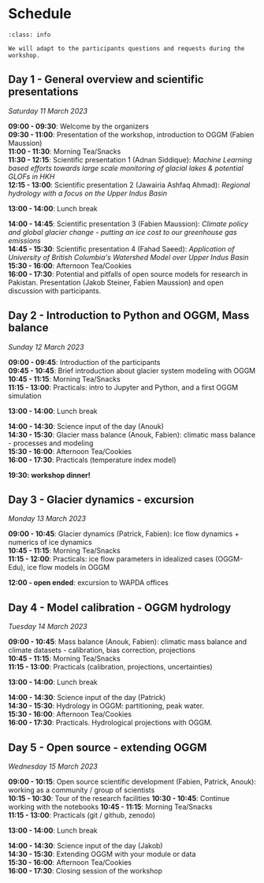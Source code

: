 # Schedule


```{admonition} This schedule is only indicative!
:class: info

We will adapt to the participants questions and requests during the workshop.
```


## Day 1 - General overview and scientific presentations

*Saturday 11 March 2023*

**09:00 - 09:30**: Welcome by the organizers<br>
**09:30 - 11:00**: Presentation of the workshop, introduction to OGGM (Fabien Maussion)<br>
**11:00 - 11:30**: Morning Tea/Snacks<br>
**11:30 - 12:15**: Scientific presentation 1 (Adnan Siddique): *Machine Learning based efforts towards large scale monitoring of glacial lakes & potential GLOFs in HKH*<br>
**12:15 - 13:00**: Scientific presentation 2 (Jawairia Ashfaq Ahmad): *Regional hydrology with a focus on the Upper Indus Basin*<br>

**13:00 - 14:00**: Lunch break

**14:00 - 14:45**: Scientific presentation 3 (Fabien Maussion): *Climate policy and global glacier change - putting an ice cost to our greenhouse gas emissions*<br>
**14:45 - 15:30**: Scientific presentation 4 (Fahad Saeed): *Application of University of British Columbia's Watershed Model over Upper Indus Basin*<br>
**15:30 - 16:00**: Afternoon Tea/Cookies<br>
**16:00 - 17:30**: Potential and pitfalls of open source models for research in Pakistan. Presentation (Jakob Steiner, Fabien Maussion) and open discussion with participants.<br>

## Day 2 - Introduction to Python and OGGM, Mass balance

*Sunday 12 March 2023*

**09:00 - 09:45**: Introduction of the participants<br>
**09:45 - 10:45**: Brief introduction about glacier system modeling with OGGM<br> 
**10:45 - 11:15**: Morning Tea/Snacks<br>
**11:15 - 13:00**: Practicals: intro to Jupyter and Python, and a first OGGM simulation<br>

**13:00 - 14:00**: Lunch break

**14:00 - 14:30**: Science input of the day (Anouk)<br> 
**14:30 - 15:30**: Glacier mass balance (Anouk, Fabien): climatic mass balance - processes and modeling<br> 
**15:30 - 16:00**: Afternoon Tea/Cookies<br>
**16:00 - 17:30**: Practicals (temperature index model)<br>


**19:30: workshop dinner!**

## Day 3 - Glacier dynamics - excursion

*Monday 13 March 2023*

**09:00 - 10:45**: Glacier dynamics (Patrick, Fabien): Ice flow dynamics + numerics of ice dynamics<br> 
**10:45 - 11:15**: Morning Tea/Snacks<br> 
**11:15 - 12:00**: Practicals: ice flow parameters in idealized cases (OGGM-Edu), ice flow models in OGGM<br> 

**12:00 - open ended**: excursion to WAPDA offices 

## Day 4 - Model calibration - OGGM hydrology

*Tuesday 14 March 2023*

**09:00 - 10:45**: Mass balance (Anouk, Fabien): climatic mass balance and climate datasets - calibration, bias correction, projections<br> 
**10:45 - 11:15**: Morning Tea/Snacks<br> 
**11:15 - 13:00**: Practicals (calibration, projections, uncertainties)<br> 

**13:00 - 14:00**: Lunch break

**14:00 - 14:30**: Science input of the day (Patrick)<br> 
**14:30 - 15:30**: Hydrology in OGGM: partitioning, peak water.<br> 
**15:30 - 16:00**: Afternoon Tea/Cookies<br> 
**16:00 - 17:30**: Practicals. Hydrological projections with OGGM.<br> 

## Day 5 - Open source - extending OGGM

*Wednesday 15 March 2023*

**09:00 - 10:15**: Open source scientific development (Fabien, Patrick, Anouk): working as a community / group of scientists<br> 
**10:15 - 10:30**: Tour of the research facilities
**10:30 - 10:45**: Continue working with the notebooks
**10:45 - 11:15**: Morning Tea/Snacks<br> 
**11:15 - 13:00**: Practicals (git / github, zenodo)<br> 

**13:00 - 14:00**: Lunch break

**14:00 - 14:30**: Science input of the day (Jakob)<br> 
**14:30 - 15:30**: Extending OGGM with your module or data<br> 
**15:30 - 16:00**: Afternoon Tea/Cookies<br> 
**16:00 - 17:30**: Closing session of the workshop<br> 
